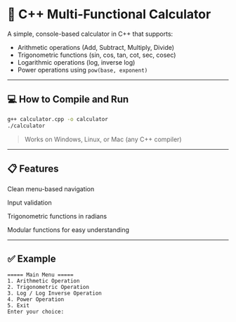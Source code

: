 # 🧮 C++ Multi-Functional Calculator

A simple, console-based calculator in C++ that supports:

- Arithmetic operations (Add, Subtract, Multiply, Divide)
- Trigonometric functions (sin, cos, tan, cot, sec, cosec)
- Logarithmic operations (log, inverse log)
- Power operations using `pow(base, exponent)`

---

## 💻 How to Compile and Run

```bash
g++ calculator.cpp -o calculator
./calculator
```
> Works on Windows, Linux, or Mac (any C++ compiler)

---

## 📋 Features
Clean menu-based navigation

Input validation

Trigonometric functions in radians

Modular functions for easy understanding

---

## ✅ Example
```
===== Main Menu =====
1. Arithmetic Operation
2. Trigonometric Operation
3. Log / Log Inverse Operation
4. Power Operation
5. Exit
Enter your choice:
```
